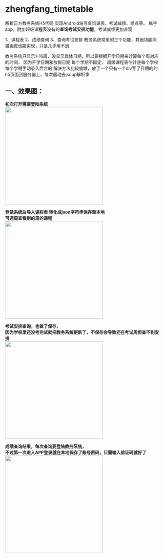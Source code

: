 # zhengfang_timetable
解析正方教务系统H5代码 实现Android端可查询课表、考试成绩、绩点等。
练手app，附加超级课程表没有的**查询考试安排功能**，考试成绩更加直观


1、课程表 2、成绩查询 3、查询考试安排
教务系统常用的三个功能，其他功能照猫画虎也能实现，只是几乎用不到

教务系统只显示1-16周，没显示具体日期，所以要根据开学日期来计算每个周对应的时间，
因为开学日期和放假日期 每个学期不固定，
超级课程表估计是每个学校每个学期手动录入后台的
解决方法比较偷懒，放了一个只有一个div写了日期的的h5页面到服务器上，每次启动去jsoup解析拿

## 一、效果图：
**初次打开需要登陆系统**</br>
<img height="" width="320" src="https://img-blog.csdnimg.cn/20200209173947525.jpg"></br>

**登录系统后导入课程表  转化成json字符串保存至本地**</br>
**可选周查看别的周的课程**</br>
<img height="" width="320" src="https://img-blog.csdnimg.cn/20200113144513609.jpg"></br>

**考试安排查询，也做了保存，</br>
因为学校里还没考完试就把教务系统更新了，不保存会导致还在考试周但查不到安排**</br>
<img height="" width="320" src="https://img-blog.csdnimg.cn/20200113144345811.jpg"></br>

**成绩查询结果，每次查询要登陆教务系统，</br>
不过第一次进入APP登录就在本地保存了账号密码，只需输入验证码就好了**</br>
<img height="" width="320" src="https://img-blog.csdnimg.cn/2020011314443674.jpg"></br>

